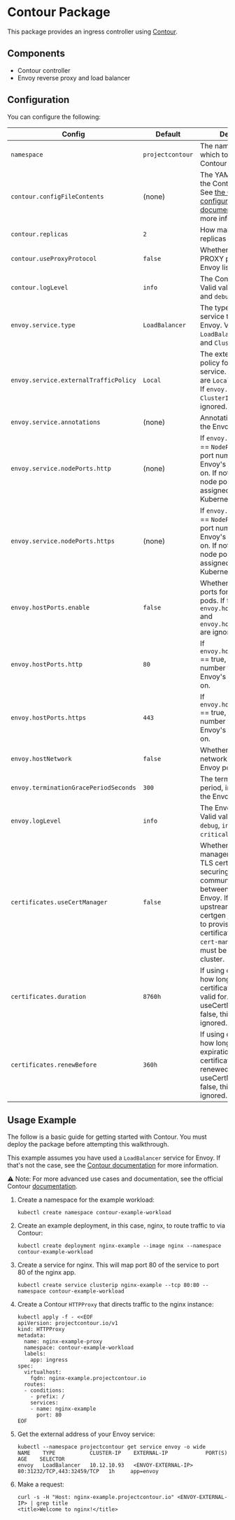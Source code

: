 # Contour Package

This package provides an ingress controller using [Contour](https://projectcontour.io/).

## Components

* Contour controller
* Envoy reverse proxy and load balancer

## Configuration

You can configure the following:

| Config | Default | Description |
|--------|---------|-------------|
| `namespace` | `projectcontour` | The namespace in which to deploy Contour and Envoy. |
| `contour.configFileContents` | (none) | The YAML contents of the Contour config file. See [the Contour configuration documentation](https://projectcontour.io/docs/v1.17.1/configuration/#configuration-file) for more information. |
| `contour.replicas` | `2` | How many Contour pod replicas to have. |
| `contour.useProxyProtocol` | `false` | Whether to enable PROXY protocol for all Envoy listeners. |
| `contour.logLevel` | `info` | The Contour log level. Valid values are `info` and `debug`. |
| `envoy.service.type` | `LoadBalancer` | The type of Kubernetes service to provision for Envoy. Valid values are `LoadBalancer`, `NodePort`, and `ClusterIP`. |
| `envoy.service.externalTrafficPolicy` | `Local` | The external traffic policy for the Envoy service. Valid values are `Local` and `Cluster`.  If `envoy.service.type` is `ClusterIP`, this field is ignored. |
| `envoy.service.annotations` | (none) | Annotations to set on the Envoy service. |
| `envoy.service.nodePorts.http` | (none) | If `envoy.service.type` == `NodePort`, the node port number to expose Envoy's HTTP listener on. If not specified, a node port will be auto-assigned by Kubernetes. |
| `envoy.service.nodePorts.https` | (none) | If `envoy.service.type` == `NodePort`, the node port number to expose Envoy's HTTPS listener on. If not specified, a node port will be auto-assigned by Kubernetes. |
| `envoy.hostPorts.enable` | `false` | Whether to enable host ports for the Envoy pods. If false, `envoy.hostPorts.http` and `envoy.hostPorts.https` are ignored. |
| `envoy.hostPorts.http` | `80` | If `envoy.hostPorts.enable` == true, the host port number to expose Envoy's HTTP listener on. |
| `envoy.hostPorts.https` | `443` | If `envoy.hostPorts.enable` == true, the host port number to expose Envoy's HTTPS listener on. |
| `envoy.hostNetwork` | `false` | Whether to enable host networking for the Envoy pods. |
| `envoy.terminationGracePeriodSeconds` | `300` | The termination grace period, in seconds, for the Envoy pods. |
| `envoy.logLevel` | `info` | The Envoy log level. Valid values are `trace`, `debug`, `info`, `warn`, `error`, `critical`, and `off`. |
| `certificates.useCertManager` | `false` | Whether to use cert-manager to provision TLS certificates for securing communication between Contour and Envoy. If false, the upstream Contour certgen job will be used to provision certificates. If true, the `cert-manager` addon must be installed in the cluster. |
| `certificates.duration` | `8760h` |  If using cert-manager, how long the certificates should be valid for. If useCertManager is false, this field is ignored. |
| `certificates.renewBefore` | `360h` |  If using cert-manager, how long before expiration the certificates should be renewed. If useCertManager is false, this field is ignored. |

## Usage Example

The follow is a basic guide for getting started with Contour. You must deploy the package before attempting this walkthrough.

This example assumes you have used a `LoadBalancer` service for Envoy. If that's not the case, see the [Contour documentation](https://projectcontour.io/docs/v1.17.1/deploy-options/#running-without-a-kubernetes-loadbalancer) for more information.

⚠️ Note: For more advanced use cases and documentation, see the official Contour [documentation](https://projectcontour.io/docs/).

1. Create a namespace for the example workload:

    ```shell
    kubectl create namespace contour-example-workload
    ```

1. Create an example deployment, in this case, nginx, to route traffic to via Contour:

    ```shell
    kubectl create deployment nginx-example --image nginx --namespace contour-example-workload
    ```

1. Create a service for nginx. This will map port 80 of the service to port 80 of the nginx app.

    ```shell
    kubectl create service clusterip nginx-example --tcp 80:80 --namespace contour-example-workload
   ```

1. Create a Contour `HTTPProxy` that directs traffic to the nginx instance:

    ```shell
    kubectl apply -f - <<EOF
    apiVersion: projectcontour.io/v1
    kind: HTTPProxy
    metadata:
      name: nginx-example-proxy
      namespace: contour-example-workload
      labels:
        app: ingress
    spec:
      virtualhost:
        fqdn: nginx-example.projectcontour.io
      routes:
      - conditions:
        - prefix: /
        services:
        - name: nginx-example
          port: 80
    EOF
    ```

1. Get the external address of your Envoy service:

    ```shell
    kubectl --namespace projectcontour get service envoy -o wide
    NAME    TYPE           CLUSTER-IP    EXTERNAL-IP            PORT(S)                      AGE    SELECTOR
    envoy   LoadBalancer   10.12.10.93   <ENVOY-EXTERNAL-IP>    80:31232/TCP,443:32459/TCP   1h     app=envoy
    ```

1. Make a request:

    ```shell
    curl -s -H "Host: nginx-example.projectcontour.io" <ENVOY-EXTERNAL-IP> | grep title
    <title>Welcome to nginx!</title>
    ```
